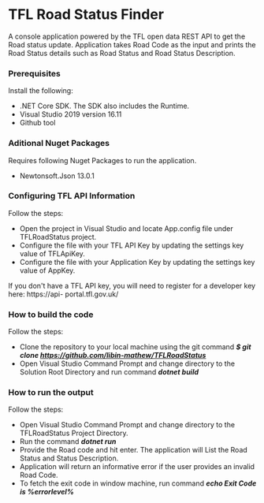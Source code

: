 # TFL Road Status Finder
A console application powered by the TFL open data REST API to get the Road status update. Application takes Road Code as the input and prints the Road Status details such as Road Status and Road Status Description.

### Prerequisites
Install the following:
- .NET Core SDK. The SDK also includes the Runtime.
-  Visual Studio 2019 version 16.11
-  Github tool 

### Aditional Nuget Packages
Requires following Nuget Packages to run the application.
- Newtonsoft.Json 13.0.1

### Configuring TFL API Information
Follow the steps:
- Open the project in Visual Studio and locate App.config file under TFLRoadStatus project.
- Configure the file with your TFL API Key by updating the settings key value of TFLApiKey.
- Configure the file with your Application Key by updating the settings key value of AppKey.

If you don't have a TFL API key, you will need to register for a developer key here: https://api-
portal.tfl.gov.uk/

### How to build the code
Follow the steps:
- Clone the repository to your local machine using the git command ***$ git clone https://github.com/libin-mathew/TFLRoadStatus***
- Open Visual Studio Command Prompt and change directory to the Solution Root Directory and run command ***dotnet build***

### How to run the output
Follow the steps:
- Open Visual Studio Command Prompt and change directory to the TFLRoadStatus Project Directory.
- Run the command ***dotnet run***
- Provide the Road code and hit enter. The application will List the Road Status and Status Description.
- Application will return an informative error if the user provides an invalid Road Code.
- To fetch the exit code in window machine, run command ***echo Exit Code is %errorlevel%***
